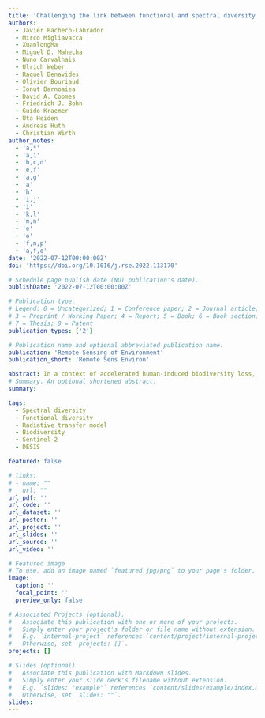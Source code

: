 ```yaml
---
title: 'Challenging the link between functional and spectral diversity with radiative transfer modeling and data'
authors:
  - Javier Pacheco-Labrador 
  - Mirco Migliavacca
  - XuanlongMa
  - Miguel D. Mahecha
  - Nuno Carvalhais
  - Ulrich Weber
  - Raquel Benavides
  - Olivier Bouriaud
  - Ionut Barnoaiea
  - David A. Coomes
  - Friedrich J. Bohn
  - Guido Kraemer
  - Uta Heiden
  - Andreas Huth
  - Christian Wirth
author_notes:
  - 'a,*'
  - 'a,1'
  - 'b,c,d'
  - 'e,f'
  - 'a,g'
  - 'a'
  - 'h'
  - 'i,j'
  - 'i'
  - 'k,l'
  - 'm,n'
  - 'e'
  - 'o'
  - 'f,n,p'
  - 'a,f,q'
date: '2022-07-12T00:00:00Z'
doi: 'https://doi.org/10.1016/j.rse.2022.113170'

# Schedule page publish date (NOT publication's date).
publishDate: '2022-07-12T00:00:00Z'

# Publication type.
# Legend: 0 = Uncategorized; 1 = Conference paper; 2 = Journal article;
# 3 = Preprint / Working Paper; 4 = Report; 5 = Book; 6 = Book section;
# 7 = Thesis; 8 = Patent
publication_types: ['2']

# Publication name and optional abbreviated publication name.
publication: 'Remote Sensing of Environment'
publication_short: 'Remote Sens Environ'

abstract: In a context of accelerated human-induced biodiversity loss, remote sensing (RS) is emerging as a promising tool to map plant biodiversity from space. Proposed approaches often rely on the Spectral Variation Hypothesis (SVH), linking the heterogeneity of terrestrial vegetation to the variability of the spectroradiometric signals. Yet, due to observational limitations, the SVH has been insufficiently tested, remaining unclear which metrics, methods, and sensors could provide the most reliable estimates of plant biodiversity. Here we assessed the potential of RS to infer plant biodiversity using radiative transfer simulations and inversion. We focused specifically on “functional diversity,” which represents the spatial variability in plant functional traits. First, we simulated vegetation communities and evaluated the information content of different functional diversity metrics (FDMs) derived from their optical reflectance factors (R) or the corresponding vegetation “optical traits,” estimated via radiative transfer model inversion. Second, we assessed the effect of the spatial resolution, the spectral characteristics of the sensor, and signal noise on the relationships between FDMs derived from field and remote sensing datasets. Finally, we evaluated the plausibility of the simulations using Sentinel-2 (multispectral, 10 m pixel) and DESIS (hyperspectral, 30 m pixel) imagery acquired over sites of the Functional Significance of Forest Biodiversity in Europe (FunDivEUROPE) network. We demonstrate that functional diversity can be inferred both by reflectance and optical traits. However, not all the FDMs tested were suited for assessing plant functional diversity from RS. Rao's Q index, functional dispersion, and functional richness were the best-performing metrics. Furthermore, we demonstrated that spatial resolution is the most limiting RS feature. In agreement with simulations, Sentinel-2 imagery provided better estimates of plant diversity than DESIS, despite the coarser spectral resolution. However, Sentinel-2 offered inaccurate results at DESIS spatial resolution. Overall, our results identify the strengths and weaknesses of optical RS to monitor plant functional diversity. Future missions and biodiversity products should consider and benefit from the identified potentials and limitations of the SVH.
# Summary. An optional shortened abstract.
summary: 

tags:
  - Spectral diversity
  - Functional diversity
  - Radiative transfer model
  - Biodiversity
  - Sentinel-2
  - DESIS

featured: false

# links:
# - name: ""
#   url: ""
url_pdf: ''
url_code: ''
url_dataset: ''
url_poster: ''
url_project: ''
url_slides: ''
url_source: ''
url_video: ''

# Featured image
# To use, add an image named `featured.jpg/png` to your page's folder.
image:
  caption: ''
  focal_point: ''
  preview_only: false

# Associated Projects (optional).
#   Associate this publication with one or more of your projects.
#   Simply enter your project's folder or file name without extension.
#   E.g. `internal-project` references `content/project/internal-project/index.md`.
#   Otherwise, set `projects: []`.
projects: []

# Slides (optional).
#   Associate this publication with Markdown slides.
#   Simply enter your slide deck's filename without extension.
#   E.g. `slides: "example"` references `content/slides/example/index.md`.
#   Otherwise, set `slides: ""`.
slides:
---
```


